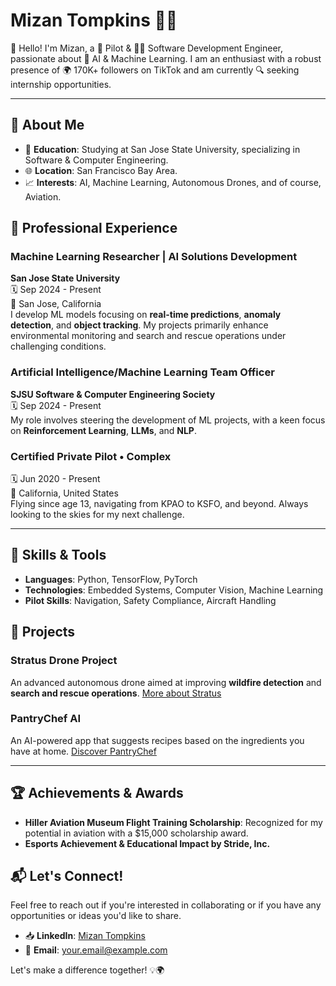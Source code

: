 # Mizan Tompkins 🚀✨

👋 Hello! I'm Mizan, a 🛫 Pilot & 👨‍💻 Software Development Engineer, passionate about 🤖 AI & Machine Learning. I am an enthusiast with a robust presence of 🌍 170K+ followers on TikTok and am currently 🔍 seeking internship opportunities.

---

## 🌟 About Me
- 🏫 **Education**: Studying at San Jose State University, specializing in Software & Computer Engineering.
- 🌐 **Location**: San Francisco Bay Area.
- 📈 **Interests**: AI, Machine Learning, Autonomous Drones, and of course, Aviation.

## 💼 Professional Experience

### Machine Learning Researcher | AI Solutions Development
**San Jose State University**  
🗓️ Sep 2024 - Present  
📍 San Jose, California  
I develop ML models focusing on **real-time predictions**, **anomaly detection**, and **object tracking**. My projects primarily enhance environmental monitoring and search and rescue operations under challenging conditions.

### Artificial Intelligence/Machine Learning Team Officer
**SJSU Software & Computer Engineering Society**  
🗓️ Sep 2024 - Present  
My role involves steering the development of ML projects, with a keen focus on **Reinforcement Learning**, **LLMs**, and **NLP**.

### Certified Private Pilot • Complex
🗓️ Jun 2020 - Present  
📍 California, United States  
Flying since age 13, navigating from KPAO to KSFO, and beyond. Always looking to the skies for my next challenge.

---

## 🔧 Skills & Tools
- **Languages**: Python, TensorFlow, PyTorch
- **Technologies**: Embedded Systems, Computer Vision, Machine Learning
- **Pilot Skills**: Navigation, Safety Compliance, Aircraft Handling

## 🚁 Projects

### Stratus Drone Project
An advanced autonomous drone aimed at improving **wildfire detection** and **search and rescue operations**. [More about Stratus](#)

### PantryChef AI
An AI-powered app that suggests recipes based on the ingredients you have at home. [Discover PantryChef](#)

---

## 🏆 Achievements & Awards
- **Hiller Aviation Museum Flight Training Scholarship**: Recognized for my potential in aviation with a $15,000 scholarship award.
- **Esports Achievement & Educational Impact by Stride, Inc.**

## 📬 Let's Connect!
Feel free to reach out if you're interested in collaborating or if you have any opportunities or ideas you'd like to share.

- 📥 **LinkedIn**: [Mizan Tompkins](https://www.linkedin.com/in/mizanrt)
- 📧 **Email**: [your.email@example.com](mailto:your.email@example.com)

Let's make a difference together! 💡🌍
